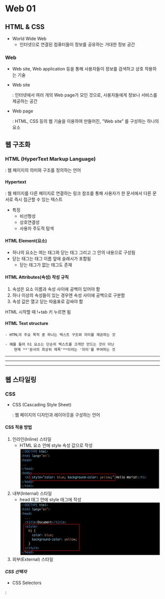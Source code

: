 # Web 01
## HTML & CSS

- World Wide Web
    - 인터넷으로 연결된 컴퓨터들이 정보를 공유하는 거대한 정보 공간

###  Web
- Web site, Web application 등을 통해 사용자들이 정보를 검색하고 상호 작용하는 기술

-  Web site

    : 인터넷에서 여러 개의  Web page가 모인 것으로, 사용자들에게 정보나 서비스를 제공하는 공간

- Web page

    : HTML, CSS 등의 웹 기술을 이용하여 만들어진, "Web site" 를 구성하는 하나의 요소

## 웹 구조화

### HTML (HyperText Markup Language)

: 웹 페이지의 의미와 구조를 정의하는 언어

#### Hypertext 

: 웹 페이지를 다른 페이지로 연결하는 링크
    참조를 통해 사용자가 한 문서에서 다른 문서로 즉시 접근할 수 있는 텍스트


- 특징 
    - 비선형성
    - 상호연결성
    - 사용자 주도적 탐색


#### HTML Element(요소)
- 하나의 요소는 여는 태그와 닫는 태그 그리고 그 안의 내용으로 구성됨
- 닫는 태그는 태그 이름 앞에 슬래시가 포함됨
    - 닫는 태그가 없는 태그도 존재

#### HTML Attributes(속성) 작성 규칙
1. 속성은 요소 이름과 속성 사이에 공백이 있어야 함
2. 하나 이상의 속성들이 있는 경우엔 속성 사이에 공백으로 구분함
3. 속성 값은 열고 닫는 따옴표로 감싸야 함


HTML 시작할 때 !+tab 키 누르면 됨


#### HTML Text structure
    - HTML의 주요 목적 중 하나는 텍스트 구조와 의미를 제공하는 것

<!-- - <h1>Heading</h> -->
    - 예를 들어 h1 요소는 단순히 텍스트를 크게만 만드는 것이 아닌
        현재 **'문서의 최상위 제목'**이라는 '의미'를 부여하는 것
        

---
---
---

## 웹 스타일링
### CSS

- CSS (Cascading Style Sheet)
    
    : 웹 페이지의 디자인과 레이아웃을 구성하는 언어

#### CSS 적용 방법
1. 인라인(Inline) 스타일
    - HTML 요소 안에 style 속성 값으로 작성
    ![alt text](image.png)
2. 내부(Internal) 스타일
    - head 태그 안에 style 태그에 작성
    ![alt text](image-1.png)
3. 외부(External) 스타일


#### ***CSS 선택자***

- CSS Selectors

:



